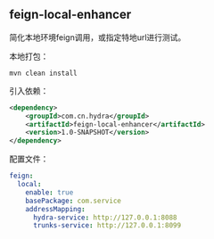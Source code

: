 ## feign-local-enhancer



简化本地环境feign调用，或指定特地url进行测试。

本地打包：

```shell
mvn clean install
```

引入依赖：

```xml
<dependency>
    <groupId>com.cn.hydra</groupId>
    <artifactId>feign-local-enhancer</artifactId>
    <version>1.0-SNAPSHOT</version>
</dependency>
```

配置文件：

```yml
feign:
  local:
    enable: true
    basePackage: com.service
    addressMapping:
      hydra-service: http://127.0.0.1:8088
      trunks-service: http://127.0.0.1:8099
```


